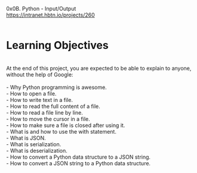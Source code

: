 0x0B. Python - Input/Output<br>
https://intranet.hbtn.io/projects/260<br>
<br>
# Learning Objectives<br>
<br>
At the end of this project, you are expected to be able to explain to anyone, without the help of Google:<br>
<br>
- Why Python programming is awesome.<br>
- How to open a file.<br>
- How to write text in a file.<br>
- How to read the full content of a file.<br>
- How to read a file line by line.<br>
- How to move the cursor in a file.<br>
- How to make sure a file is closed after using it.<br>
- What is and how to use the with statement.<br>
- What is JSON.<br>
- What is serialization.<br>
- What is deserialization.<br>
- How to convert a Python data structure to a JSON string.<br>
- How to convert a JSON string to a Python data structure.<br>
<br>
